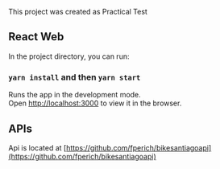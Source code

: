 This project was created as Practical Test

## React Web

In the project directory, you can run:

### `yarn install` and then `yarn start`

Runs the app in the development mode.<br>
Open [http://localhost:3000](http://localhost:3000) to view it in the browser.


## APIs

Api is located at [https://github.com/fperich/bikesantiagoapi](https://github.com/fperich/bikesantiagoapi)